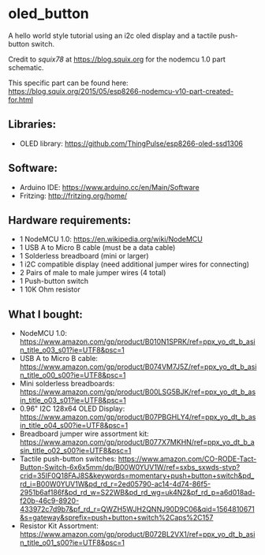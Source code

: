 # oled_button
A hello world style tutorial using an i2c oled display and a tactile push-button switch.

Credit to *squix78* at https://blog.squix.org for the nodemcu 1.0 part schematic.

This specific part can be found here: https://blog.squix.org/2015/05/esp8266-nodemcu-v10-part-created-for.html

## Libraries:
* OLED library: https://github.com/ThingPulse/esp8266-oled-ssd1306

## Software:
* Arduino IDE: https://www.arduino.cc/en/Main/Software
* Fritzing: http://fritzing.org/home/

## Hardware requirements:
* 1 NodeMCU 1.0: https://en.wikipedia.org/wiki/NodeMCU
* 1 USB A to Micro B cable (must be a data cable)
* 1 Solderless breadboard (mini or larger)
* 1 i2C compatible display (need additional jumper wires for connecting)
* 2 Pairs of male to male jumper wires (4 total)
* 1 Push-button switch
* 1 10K Ohm resistor

## What I bought:
* NodeMCU 1.0: https://www.amazon.com/gp/product/B010N1SPRK/ref=ppx_yo_dt_b_asin_title_o03_s01?ie=UTF8&psc=1
* USB A to Micro B cable: https://www.amazon.com/gp/product/B074VM7J5Z/ref=ppx_yo_dt_b_asin_title_o00_s00?ie=UTF8&psc=1
* Mini solderless breadboards: https://www.amazon.com/gp/product/B00LSG5BJK/ref=ppx_yo_dt_b_asin_title_o03_s01?ie=UTF8&psc=1
* 0.96" I2C 128x64 OLED Display: https://www.amazon.com/gp/product/B07PBGHLY4/ref=ppx_yo_dt_b_asin_title_o04_s00?ie=UTF8&psc=1
* Breadboard jumper wire assortment kit: https://www.amazon.com/gp/product/B077X7MKHN/ref=ppx_yo_dt_b_asin_title_o02_s00?ie=UTF8&psc=1
* Tactile push-button switches: https://www.amazon.com/CO-RODE-Tact-Button-Switch-6x6x5mm/dp/B00W0YUV1W/ref=sxbs_sxwds-stvp?crid=35IF0Q18FAJ8S&keywords=momentary+push+button+switch&pd_rd_i=B00W0YUV1W&pd_rd_r=2ed05790-ac14-4d74-86f5-2951b6af186f&pd_rd_w=S22WB&pd_rd_wg=uk4N2&pf_rd_p=a6d018ad-f20b-46c9-8920-433972c7d9b7&pf_rd_r=QWZH5WJH2QNNJ90D9C06&qid=1564810671&s=gateway&sprefix=push+button+switch%2Caps%2C157
* Resistor Kit Assortment: https://www.amazon.com/gp/product/B072BL2VX1/ref=ppx_yo_dt_b_asin_title_o01_s00?ie=UTF8&psc=1